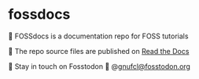 # fossdocs

:loudspeaker: FOSSdocs is a documentation repo for FOSS tutorials 

:seedling: The repo source files are published on [Read the Docs](https://readthedocs.org)

:satellite: Stay in touch on Fosstodon :link: @gnufcl@fosstodon.org


